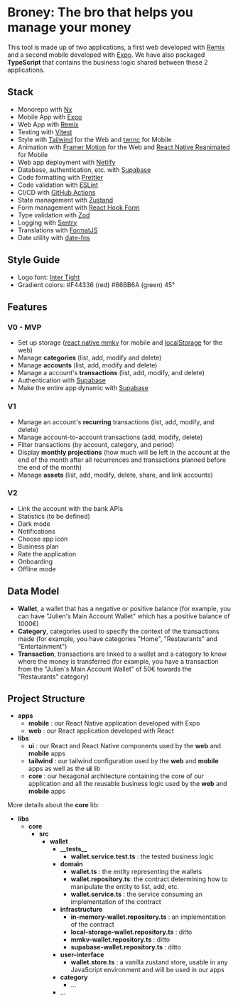 # Broney: The bro that helps you manage your money

This tool is made up of two applications, a first web developed with [Remix](https://remix.run) and a second mobile developed with [Expo](https://expo.dev). We have also packaged **TypeScript** that contains the business logic shared between these 2 applications.

## Stack

- Monorepo with [Nx](https://nx.dev)
- Mobile App with [Expo](https://expo.dev)
- Web App with [Remix](https://remix.run)
- Testing with [Vitest](https://vitest.dev)
- Style with [Tailwind](https://tailwindcss.com) for the Web and [twrnc](https://github.com/jaredh159/tailwind-react-native-classnames) for Mobile
- Animation with [Framer Motion](https://www.framer.com/motion/) for the Web and [React Native Reanimated](https://docs.swmansion.com/react-native-reanimated/) for Mobile
- Web app deployment with [Netlify](https://www.netlify.com)
- Database, authentication, etc. with [Supabase](https://supabase.com)
- Code formatting with [Prettier](https://prettier.io)
- Code validation with [ESLint](https://eslint.org)
- CI/CD with [GitHub Actions](https://github.com/features/actions)
- State management with [Zustand](https://docs.pmnd.rs/zustand/getting-started/introduction)
- Form management with [React Hook Form](https://react-hook-form.com)
- Type validation with [Zod](https://zod.dev)
- Logging with [Sentry](https://sentry.io/welcome/)
- Translations with [FormatJS](https://formatjs.io)
- Date utility with [date-fns](https://date-fns.org)

## Style Guide

- Logo font: [Inter Tight](https://fonts.google.com/specimen/Inter+Tight)
- Gradient colors: #F44336 (red) #66BB6A (green) 45°

## Features

### V0 - MVP

- Set up storage ([react native mmkv](https://github.com/mrousavy/react-native-mmkv) for mobile and [localStorage](https://developer.mozilla.org/en-US/docs/Web/API/Window/localStorage) for the web)
- Manage **categories** (list, add, modify and delete)
- Manage **accounts** (list, add, modify and delete)
- Manage a account's **transactions** (list, add, modify, and delete)
- Authentication with [Supabase](https://supabase.com)
- Make the entire app dynamic with [Supabase](https://supabase.com)

### V1

- Manage an account's **recurring** transactions (list, add, modify, and delete)
- Manage account-to-account transactions (add, modify, delete)
- Filter transactions (by account, category, and period)
- Display **monthly projections** (how much will be left in the account at the end of the month after all recurrences and transactions planned before the end of the month)
- Manage **assets** (list, add, modify, delete, share, and link accounts)

### V2

- Link the account with the bank APIs
- Statistics (to be defined)
- Dark mode
- Notifications
- Choose app icon
- Business plan
- Rate the application
- Onboarding
- Offline mode

## Data Model

- **Wallet**, a wallet that has a negative or positive balance (for example, you can have "Julien's Main Account Wallet" which has a positive balance of 1000€)
- **Category**, categories used to specify the context of the transactions made (for example, you have categories "Home", "Restaurants" and "Entertainment")
- **Transaction**, transactions are linked to a wallet and a category to know where the money is transferred (for example, you have a transaction from the "Julien's Main Account Wallet" of 50€ towards the "Restaurants" category)

## Project Structure

- **apps**
  - **mobile** : our React Native application developed with Expo
  - **web** : our React application developed with React
- **libs**
  - **ui** : our React and React Native components used by the **web** and **mobile** apps
  - **tailwind** : our tailwind configuration used by the **web** and **mobile** apps as well as the **ui** lib
  - **core** : our hexagonal architecture containing the core of our application and all the reusable business logic used by the **web** and **mobile** apps

More details about the **core** lib:

- **libs**
  - **core**
    - **src**
      - **wallet**
        - **\_\_tests\_\_**
          - **wallet.service.test.ts** : the tested business logic
        - **domain**
          - **wallet.ts** : the entity representing the wallets
          - **wallet.repository.ts**: the contract determining how to manipulate the entity to list, add, etc.
          - **wallet.service.ts** : the service consuming an implementation of the contract
        - **infrastructure**
          - **in-memory-wallet.repository.ts** : an implementation of the contract
          - **local-storage-wallet.repository.ts** : ditto
          - **mmkv-wallet.repository.ts** : ditto
          - **supabase-wallet.repository.ts** : ditto
        - **user-interface**
          - **wallet.store.ts** : a vanilla zustand store, usable in any JavaScript environment and will be used in our apps
        - **category**
          - ...
        - ...
